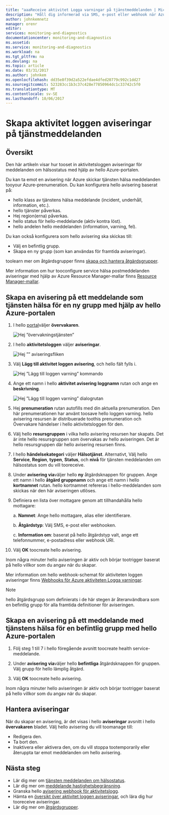 ```yaml
---
title: "aaaReceive aktivitet Logga varningar på tjänstmeddelanden | Microsoft Docs"
description: "Håll dig informerad via SMS, e-post eller webhook när Azure-tjänsten inträffar."
author: johnkemnetz
manager: orenr
editor: 
services: monitoring-and-diagnostics
documentationcenter: monitoring-and-diagnostics
ms.assetid: 
ms.service: monitoring-and-diagnostics
ms.workload: na
ms.tgt_pltfrm: na
ms.devlang: na
ms.topic: article
ms.date: 03/31/2017
ms.author: johnkem
ms.openlocfilehash: dd35e8f39d2a522efdae4dfed20779c992c1dd27
ms.sourcegitcommit: 523283cc1b3c37c428e77850964dc1c33742c5f0
ms.translationtype: MT
ms.contentlocale: sv-SE
ms.lasthandoff: 10/06/2017
---
```

# <a name="create-activity-log-alerts-on-service-notifications"></a>Skapa aktivitet loggen aviseringar på tjänstmeddelanden
## <a name="overview"></a>Översikt
Den här artikeln visar hur tooset in aktivitetsloggen aviseringar för meddelanden om hälsostatus med hjälp av hello Azure-portalen.  

Du kan ta emot en avisering när Azure skickar tjänsten hälsa meddelanden tooyour Azure-prenumeration. Du kan konfigurera hello avisering baserat på:

- hello klass av tjänstens hälsa meddelande (incident, underhåll, information, etc.).
- hello tjänster påverkas.
- Hej region(erna) påverkas.
- hello status för hello-meddelande (aktiv kontra löst).
- hello andelen hello meddelanden (information, varning, fel).

Du kan också konfigurera som hello avisering ska skickas till:

- Välj en befintlig grupp.
- Skapa en ny grupp (som kan användas för framtida aviseringar).

toolearn mer om åtgärdsgrupper finns [skapa och hantera åtgärdsgrupper](monitoring-action-groups.md).

Mer information om hur tooconfigure service hälsa postmeddelanden aviseringar med hjälp av Azure Resource Manager-mallar finns [Resource Manager-mallar](monitoring-create-activity-log-alerts-with-resource-manager-template.md).

## <a name="create-an-alert-on-a-service-health-notification-for-a-new-action-group-by-using-hello-azure-portal"></a>Skapa en avisering på ett meddelande som tjänsten hälsa för en ny grupp med hjälp av hello Azure-portalen
1. I hello [portal](https://portal.azure.com)väljer **övervakaren**.

    ![Hej ”övervakningstjänsten”](./media/monitoring-activity-log-alerts-on-service-notifications/home-monitor.png)

2. I hello **aktivitetsloggen** väljer **aviseringar**.

    ![Hej ”” aviseringsfliken](./media/monitoring-activity-log-alerts-on-service-notifications/alerts-blades.png)

3. Välj **Lägg till aktivitet loggen avisering**, och hello fält fylls i.

    ![Hej ”Lägg till loggen varning” kommando](./media/monitoring-activity-log-alerts-on-service-notifications/add-activity-log-alert.png)

4. Ange ett namn i hello **aktivitet avisering loggnamn** rutan och ange en **beskrivning**.

    ![Hej ”Lägg till loggen varning” dialogrutan](./media/monitoring-activity-log-alerts-on-service-notifications/activity-log-alert-service-notification-new-action-group.png)

5. Hej **prenumeration** rutan autofills med din aktuella prenumeration. Den här prenumerationen har använt toosave hello loggen varning. hello avisering resursen är distribuerade toothis prenumeration och Övervakare händelser i hello aktivitetsloggen för den.

6. Välj hello **resursgruppen** i vilka hello avisering resursen har skapats. Det är inte hello resursgruppen som övervakas av hello aviseringen. Det är hello resursgruppen där hello avisering resursen finns.

7. I hello **händelsekategori** väljer **Hälsotjänst**. Alternativt, Välj hello **Service**, **Region**, **typen**, **Status**, och **nivå** för tjänsten meddelanden om hälsostatus som du vill tooreceive.

8. Under **avisering via**väljer hello **ny** åtgärdsknappen för gruppen. Ange ett namn i hello **åtgärd gruppnamn** och ange ett namn i hello **kortnamnet** rutan. hello kortnamnet refereras i hello-meddelanden som skickas när den här aviseringen utlöses.

9. Definiera en lista över mottagare genom att tillhandahålla hello mottagare:

    a. **Namnet**: Ange hello mottagare, alias eller identifierare.

    b. **Åtgärdstyp**: Välj SMS, e-post eller webhooken.

    c. **Information om**: baserat på hello åtgärdstyp valt, ange ett telefonnummer, e-postadress eller webhook URI.

10. Välj **OK** toocreate hello avisering.

Inom några minuter hello aviseringen är aktiv och börjar tootrigger baserat på hello villkor som du angav när du skapar.

Mer information om hello webhook-schemat för aktiviteten loggen aviseringar finns [Webhooks för Azure aktiviteten Logga varningar](monitoring-activity-log-alerts-webhook.md).

>[!NOTE]
>hello åtgärdsgrupp som definierats i de här stegen är återanvändbara som en befintlig grupp för alla framtida definitioner för aviseringen.
>
>

## <a name="create-an-alert-on-a-service-health-notification-for-an-existing-action-group-by-using-hello-azure-portal"></a>Skapa en avisering på ett meddelande med tjänstens hälsa för en befintlig grupp med hello Azure-portalen

1. Följ steg 1 till 7 i hello föregående avsnitt toocreate health service-meddelande. 

2. Under **avisering via**väljer hello **befintliga** åtgärdsknappen för gruppen. Välj grupp för hello lämplig åtgärd.

3. Välj **OK** toocreate hello avisering.

Inom några minuter hello aviseringen är aktiv och börjar tootrigger baserat på hello villkor som du angav när du skapar.

## <a name="manage-your-alerts"></a>Hantera aviseringar

När du skapar en avisering, är det visas i hello **aviseringar** avsnitt i hello **övervakaren** bladet. Välj hello avisering du vill toomanage till:

* Redigera den.
* Ta bort den.
* Inaktivera eller aktivera den, om du vill stoppa tootemporarily eller återuppta tar emot meddelanden om hello avisering.

## <a name="next-steps"></a>Nästa steg
- Lär dig mer om [tjänsten meddelanden om hälsostatus](monitoring-service-notifications.md).
- Lär dig mer om [meddelande hastighetsbegränsning](monitoring-alerts-rate-limiting.md).
- Granska hello [avisering webhook för aktivitetslogg](monitoring-activity-log-alerts-webhook.md).
- Hämta en [översikt över aktivitet loggen aviseringar](monitoring-overview-alerts.md), och lära dig hur tooreceive aviseringar. 
- Lär dig mer om [åtgärdsgrupper](monitoring-action-groups.md).
